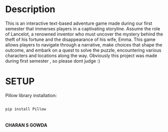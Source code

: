 # Description
 This is an interactive text-based adventure game made during our first semester that immerses players in a captivating storyline. Assume the role of Lancelot, a renowned inventor who must uncover the mystery behind the theft of his fortune and the disappearance of his wife, Emma. This game allows players to navigate through a narrative, make choices that shape the outcome, and embark on a quest to solve the puzzle, encountering various characters and locations along the way. Obviously this project was made during first semester , so please dont judge :)
# SETUP
Pillow library installation:
<pre>
<code>
pip install Pillow
</code>
</pre>
#### CHARAN S GOWDA
